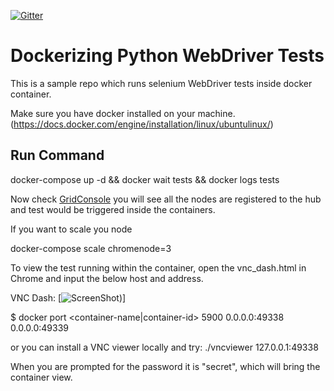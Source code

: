 [![Gitter](https://badges.gitter.im/template_python_docker_selenium/Lobby.svg)](https://gitter.im/template_python_docker_selenium/Lobby?utm_source=badge&utm_medium=badge&utm_campaign=pr-badge&utm_content=badge)

# Dockerizing Python WebDriver Tests

This is a sample repo which runs selenium WebDriver tests inside docker container.

Make sure you have docker installed on your machine.(https://docs.docker.com/engine/installation/linux/ubuntulinux/)

## Run Command

docker-compose up -d && docker wait tests && docker logs tests

Now check [GridConsole](http://localhost:4444/grid/console) you will see all the nodes are registered to the hub and test would be triggered inside the containers.

If you want to scale you node

docker-compose scale chromenode=3

To view the test running within the container, open the vnc_dash.html in Chrome and input the below host and address.

VNC Dash:
[![ScreenShot]())]

$ docker port <container-name|container-id> 5900
0.0.0.0:49338
0.0.0.0:49339

or you can install a VNC viewer locally and try:
./vncviewer 127.0.0.1:49338

When you are prompted for the password it is "secret", which will bring the container view.